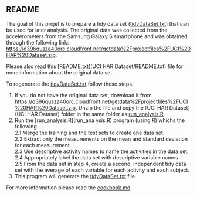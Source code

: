 ## README

The goal of this projet is to prepare a tidy data set ([tidyDataSet.txt](tidyDataSet.txt)) that can be used for later analysis. The original data was collected from the accelerometers from the Samsung Galaxy S smartphone and was obtained through the following link: https://d396qusza40orc.cloudfront.net/getdata%2Fprojectfiles%2FUCI%20HAR%20Dataset.zip.

Please also read this [README.txt](UCI HAR Dataset/README.txt) file for more information about the original data set.

To regenerate the [tidyDataSet.txt](tidyDataSet.txt) follow these steps.

1. If you do not have the original data set, download it from https://d396qusza40orc.cloudfront.net/getdata%2Fprojectfiles%2FUCI%20HAR%20Dataset.zip. Unzip the file and copy the [UCI HAR Dataset](UCI HAR Dataset) folder in the same folder as [run_analysis.R](run_analysis.R).  
2. Run the [run_analysis.R](run_ana ysis.R) program (using *R*) whichs the following.    
  2.1 Merge the training and the test sets to create one data set.   
  2.2 Extract only the measurements on the mean and standard deviation for each measurement.   
  2.3 Use descriptive activity names to name the activities in the data set.    
  2.4 Appropriately label the data set with descriptive variable names.    
  2.5 From the data set in step 4, create a second, independent tidy data set with the average of each variable for each activity and each subject.    
3. This program will generate the [tidyDataSet.txt](tidyDataSet.txt) file.

For more information please read the [cookbook.md](cookbook.md).
